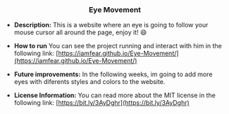 **<h3 align="center">Eye Movement</h3>**

- **Description:** This is a website where an eye is going to follow your mouse cursor all around the page, enjoy it! 😄

- **How to run** You can see the project running and interact with him in the following link: [https://iamfear.github.io/Eye-Movement/](https://iamfear.github.io/Eye-Movement/)

- **Future improvements:** In the following weeks, im going to add more eyes with diferents styles and colors to the website.

- **License Information:** You can read more about the MIT license in the following link: [https://bit.ly/3AyDghr](https://bit.ly/3AyDghr) 
